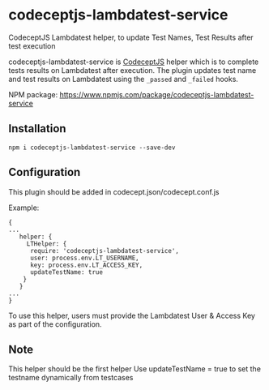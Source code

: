 
# codeceptjs-lambdatest-service
CodeceptJS Lambdatest helper, to update Test Names, Test Results after test execution 

codeceptjs-lambdatest-service is [CodeceptJS](https://codecept.io/) helper which is to complete tests results on Lambdatest after execution. The plugin updates test name and
test results on Lambdatest using the `_passed` and `_failed` hooks.

NPM package: <https://www.npmjs.com/package/codeceptjs-lambdatest-service>

## Installation
`npm i codeceptjs-lambdatest-service --save-dev`

## Configuration

This plugin should be added in codecept.json/codecept.conf.js

Example:

```
{
...
   helper: {
     LTHelper: {
      require: 'codeceptjs-lambdatest-service',
      user: process.env.LT_USERNAME,
      key: process.env.LT_ACCESS_KEY,
      updateTestName: true
    }
   }
...
}
```
To use this helper, users must provide the Lambdatest User & Access Key as part of the configuration.

## Note
This helper should be the first helper
Use updateTestName = true to set the testname dynamically from testcases